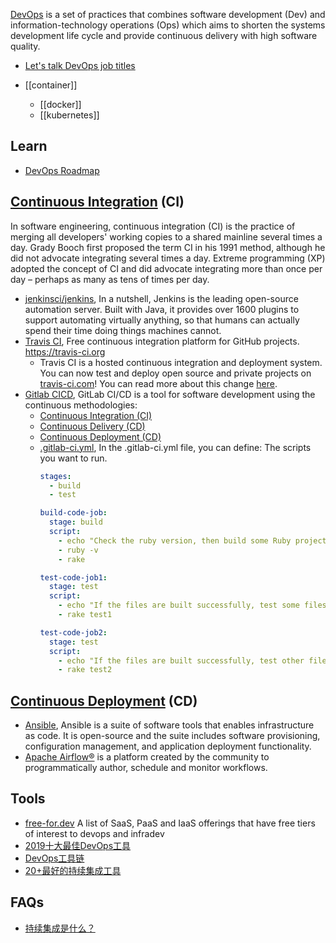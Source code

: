[DevOps](https://en.wikipedia.org/wiki/DevOps) is a set of practices that combines software development (Dev) and information-technology operations (Ops) which aims to shorten the systems development life cycle and provide continuous delivery with high software quality.

- [Let's talk DevOps job titles](https://mattouille.com/articles/2018-06/lets-talk-devops-job-titles/)


- [[container]]
  - [[docker]]
  - [[kubernetes]]



## Learn
- [DevOps Roadmap](https://github.com/kamranahmedse/developer-roadmap#devops-roadmap)



## [Continuous Integration](https://en.wikipedia.org/wiki/Continuous_integration) (CI)
In software engineering, continuous integration (CI) is the practice of merging all developers' working copies to a shared mainline several times a day. Grady Booch first proposed the term CI in his 1991 method, although he did not advocate integrating several times a day. Extreme programming (XP) adopted the concept of CI and did advocate integrating more than once per day – perhaps as many as tens of times per day.
- [jenkinsci/jenkins](https://github.com/jenkinsci/jenkins), In a nutshell, Jenkins is the leading open-source automation server. Built with Java, it provides over 1600 plugins to support automating virtually anything, so that humans can actually spend their time doing things machines cannot.
- [Travis CI](https://github.com/travis-ci/travis-ci), Free continuous integration platform for GitHub projects. https://travis-ci.org
  - Travis CI is a hosted continuous integration and deployment system. You can now test and deploy open source and private projects on [travis-ci.com](https://travis-ci.com/)! You can read more about this change [here](https://blog.travis-ci.com/2018-05-02-open-source-projects-on-travis-ci-com-with-github-apps).
- [Gitlab CICD](https://docs.gitlab.com/ee/ci/), GitLab CI/CD is a tool for software development using the continuous methodologies:
  - [Continuous Integration (CI)](https://docs.gitlab.com/ee/ci/introduction/index.html#continuous-integration)
  - [Continuous Delivery (CD)](https://docs.gitlab.com/ee/ci/introduction/index.html#continuous-delivery)
  - [Continuous Deployment (CD)](https://docs.gitlab.com/ee/ci/introduction/index.html#continuous-deployment)
  - [.gitlab-ci.yml](https://docs.gitlab.com/ee/ci/yaml/gitlab_ci_yaml.html), 
    In the .gitlab-ci.yml file, you can define:
    The scripts you want to run.
    ```yml
    stages:
      - build
      - test

    build-code-job:
      stage: build
      script:
        - echo "Check the ruby version, then build some Ruby project files:"
        - ruby -v
        - rake

    test-code-job1:
      stage: test
      script:
        - echo "If the files are built successfully, test some files with one command:"
        - rake test1

    test-code-job2:
      stage: test
      script:
        - echo "If the files are built successfully, test other files with a different command:"
        - rake test2
    ```



## [Continuous Deployment](https://en.wikipedia.org/wiki/Continuous_deployment) (CD)
- [Ansible](./ansible), Ansible is a suite of software tools that enables infrastructure as code. It is open-source and the suite includes software provisioning, configuration management, and application deployment functionality.
- [Apache Airflow®](https://airflow.apache.org/) is a platform created by the community to programmatically author, schedule and monitor workflows.



## Tools
- [free-for.dev](https://github.com/ripienaar/free-for-dev) A list of SaaS, PaaS and IaaS offerings that have free tiers of interest to devops and infradev 
- [2019十大最佳DevOps工具](http://dockone.io/article/8507)
- [DevOps工具链](https://www.cnblogs.com/fadewalk/p/10808436.html)
- [20+最好的持续集成工具](https://cloud.tencent.com/developer/article/1438822)



## FAQs
- [持续集成是什么？](http://www.ruanyifeng.com/blog/2015/09/continuous-integration.html)
